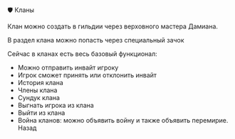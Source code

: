 🛡 Кланы

Клан можно создать в гильдии через верховного мастера Дамиана.


В раздел клана можно попасть через специальный зачок

Сейчас в кланах есть весь базовый функционал:

- Можно отправить инвайт игроку
- Игрок сможет принять или отклонить инвайт
- История клана
- Члены клана
- Сундук клана
- Выгнать игрока из клана
- Выйти из клана
- Война кланов: можно объявить войну и также объявить перемирие.
Назад
